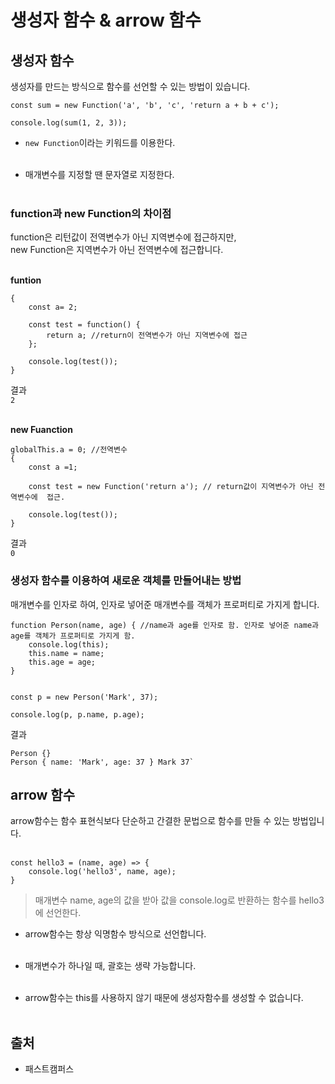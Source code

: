 # 생성자 함수 & arrow 함수

## 생성자 함수 
생성자를 만드는 방식으로 함수를 선언할 수 있는 방법이 있습니다.<br>
```
const sum = new Function('a', 'b', 'c', 'return a + b + c'); 

console.log(sum(1, 2, 3)); 
```
* `new Function`이라는 키워드를 이용한다.<br><br>

* 매개변수를 지정할 땐 문자열로 지정한다.<br><br>

### function과 new Function의 차이점

function은 리턴값이 전역변수가 아닌 지역변수에 접근하지만, <br>
new Function은 지역변수가 아닌 전역변수에 접근합니다.<br><br>

**funtion**

```
{
    const a= 2;

    const test = function() {
        return a; //return이 전역변수가 아닌 지역변수에 접근
    };

    console.log(test());
}
```
결과<br>
`2`<br><br>

**new Fuanction**

```
globalThis.a = 0; //전역변수
{
    const a =1;

    const test = new Function('return a'); // return값이 지역변수가 아닌 전역변수에  접근.

    console.log(test());
}
```
결과<br>
`0`

### 생성자 함수를 이용하여 새로운 객체를 만들어내는 방법

매개변수를 인자로 하여, 인자로 넣어준 매개변수를 객체가 프로퍼티로 가지게 합니다.<br>
```
function Person(name, age) { //name과 age를 인자로 함. 인자로 넣어준 name과 age를 객체가 프로퍼티로 가지게 함.
    console.log(this);
    this.name = name;
    this.age = age;
}


const p = new Person('Mark', 37);

console.log(p, p.name, p.age); 
```
결과<br>
```
Person {} 
Person { name: 'Mark', age: 37 } Mark 37`
```

## arrow 함수
arrow함수는 함수 표현식보다 단순하고 간결한 문법으로 함수를 만들 수 있는 방법입니다.<br><br>

```
const hello3 = (name, age) => {
    console.log('hello3', name, age);
}
```
> 매개변수 name, age의 값을 받아 값을 console.log로 반환하는 함수를 hello3에 선언한다.

* arrow함수는 항상 익명함수 방식으로 선언합니다.<br><br>

* 매개변수가 하나일 때, 괄호는 생략 가능합니다.
<br><br>

* arrow함수는 this를 사용하지 않기 때문에 생성자함수를 생성할 수 없습니다.<br><br>


## 출처
* 패스트캠퍼스
